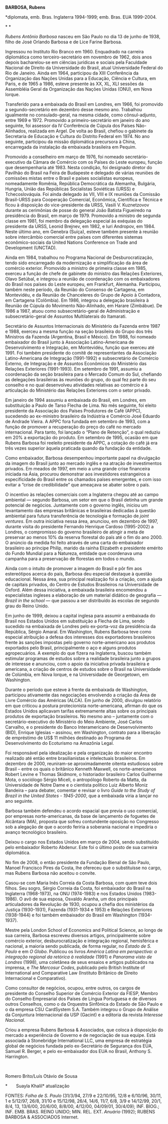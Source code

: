 **BARBOSA, Rubens**

\*diplomata, emb. Bras. Inglaterra 1994-1999; emb. Bras. EUA 1999-2004.

* *

*Rubens Antônio Barbosa* nasceu em São Paulo no dia 13 de junho de 1938,
filho de José Orlando Barbosa e de Lice Farine Barbosa.

Ingressou no Instituto Rio Branco em 1960. Enquadrado na carreira
diplomática como terceiro-secretário em novembro de 1962, dois anos
depois bacharelou-se em ciências jurídicas e sociais pela Faculdade
Nacional de Direito da Universidade do Brasil, atual Universidade
Federal do Rio de Janeiro. Ainda em 1964, participou da XIII Conferência
da Organização das Nações Unidas para a Educação, Ciência e Cultura, em
Paris, e de 1965 a 1986, esteve presente às XX, XL, XLI sessões da
Assembléia Geral da Organização das Nações Unidas (ONU), em Nova Iorque.

Transferido para a embaixada do Brasil em Londres, em 1966, foi
promovido a segundo-secretário em dezembro desse mesmo ano. Trabalhou
igualmente no consulado-geral, na mesma cidade, como cônsul-adjunto,
entre 1969 e 1972. Promovido a primeiro-secretário em janeiro do ano
seguinte, foi assessor da IV Conferência de Cúpula dos Países
Não-Alinhados, realizada em Argel. De volta ao Brasil, chefiou o
gabinete da Secretaria de Educação e Cultura do Distrito Federal em
1974. No ano seguinte, participou da missão diplomática precursora à
China, encarregada da instalação da embaixada brasileira em Pequim.

Promovido a conselheiro em março de 1976, foi nomeado
secretário-executivo da Câmara de Comércio com os Países do Leste
europeu, função que desempenharia até 1983. Nesta condição, foi
designado diretor do Pavilhão do Brasil na Feira de Budapeste e delegado
de várias reuniões de comissões mistas entre o Brasil e países
socialistas europeus, nomeadamente Romênia, República Democrática da
Alemanha, Bulgária, Hungria, União das Repúblicas Socialistas Soviéticas
(URSS) e Tchecoslováquia. Foi ainda delegado às VII, VIII e IX reuniões
da Comissão Brasil-URSS para Cooperação Comercial, Econômica, Científica
e Técnica e ficou à disposição do vice-presidente da URSS, Vasili V.
Kuznetzovov durante as cerimônias de posse do general João Batista
Figueiredo na presidência do Brasil, em março de 1979. Promovido a
ministro de segunda classe em 1981, foi membro da delegação especial às
exéquias do presidente da URSS, Leonid Brejnev, em 1982, e Iuri
Andropov, em 1984. Neste último ano, em Genebra (Suíça), esteve também
presente à reunião sobre intercâmbio comercial entre países com
diferentes sistemas econômico-sociais da United Nations Conference on
Trade and Development (UNCTAD).

Ainda em 1984, trabalhou no Programa Nacional de Desburocratização,
tendo sido encarregado da modernização e simplificação da área de
comércio exterior. Promovido a ministro de primeira classe em 1985,
exerceu a função de chefe de gabinete do ministro das Relações
Exteriores, Olavo Setúbal, e integrou a reunião de coordenação com os
embaixadores do Brasil nos países do Leste europeu, em Frankfurt,
Alemanha. Participou, também neste período, da Reunião do Consenso de
Cartagena, em Montevidéu, e da Reunião de Chanceleres do Grupo de Apoio
à Contadora, em Cartagena (Colômbia). Em 1986, integrou a delegação
brasileira à Reunião de Cúpula do Movimento Não-Alinhado, em Harare
(Zimbábue). De 1986 a 1987, atuou como subsecretário-geral de
Administração e subsecretário-geral de Assuntos Multilaterais do
Itamarati.

Secretário de Assuntos Internacionais do Ministério da Fazenda entre
1987 e 1988, exerceu a mesma função na seção brasileira do Grupo dos
três Ministros da Fazenda (Argentina, Brasil e México). Em 1988, foi
nomeado embaixador do Brasil junto à Associação Latino-Americana de
Desenvolvimento e Integração, em Montevidéu, função que exerceu até
1991. Foi também presidente do comitê de representantes da Associação
Latino-Americana de Integração (1991-1992) e subsecretário de Comércio
Externo, de Integração e de Assuntos Econômicos do Ministério das
Relações Exteriores (1991-1993). Em setembro de 1991, assumiu a
coordenação da seção brasileira para o Mercado Comum do Sul, chefiando
as delegações brasileiras às reuniões do grupo, do qual fez parte do seu
conselho e no qual desenvolveu atividades relativas ao comércio e à
articulação do Ministério das Relações Exteriores com o setor privado.

Em janeiro de 1994 assumiu a embaixada do Brasil, em Londres, em
substituição a Paulo de Tarso Flecha de Lima. No mês seguinte, foi
eleito presidente da Associação dos Países Produtores de Café (APPC),
sucedendo ao ex-ministro brasileiro da Indústria e Comércio José Eduardo
de Andrade Vieira. A APPC fora fundada em setembro de 1993, com a função
de promover a recuperação do preço do café no mercado internacional.
Para tanto, foi lançado o “Plano de Retenção”, o qual reduziu em 20% a
exportação do produto. Em setembro de 1995, ocasião em que Rubens
Barbosa foi reeleito presidente da APPC, a cotação do café já era três
vezes superior àquela praticada quando da fundação da entidade.

Como embaixador, Barbosa desempenhou importante papel na divulgação da
imagem do Brasil junto ao mercado inglês e na atração de investimentos
privados. Em meados de 1997, em meio a uma grande crise financeira
iniciada na Ásia, procurou demonstrar aos investidores estrangeiros a
especificidade do Brasil entre os chamados países emergentes, e com isso
evitar a “crise de credibilidade” que ameaçava se abater sobre o país.

O incentivo às relações comerciais com a Inglaterra chegou até ao campo
ambiental — segundo Barbosa, um setor em que o Brasil detinha um grande
potencial de negócios. Juntamente com o governo inglês, iniciou um
levantamento das empresas britânicas e brasileiras dedicadas à questão
ambiental para futura transferência de tecnologia e formação de *joint
ventures*. Em outra iniciativa nessa área, anunciou, em dezembro de
1997, durante visita do presidente Fernando Henrique Cardoso (1995-2002)
a Londres, o compromisso do governo brasileiro de atingir a meta de
preservar ao menos 10% da reserva florestal do país até o fim do ano
2000. O anúncio da medida foi feito através de uma carta do embaixador
brasileiro ao príncipe Philip, marido da rainha Elizabeth e presidente
emérito do Fundo Mundial para a Natureza, entidade que coordenava uma
campanha para a preservação de florestas em todos o mundo.

Ainda com o intuito de promover a imagem do Brasil e pôr fim aos
estereótipos acerca do país, Barbosa deu especial destaque à questão
educacional. Nessa área, sua principal realização foi a criação, com a
ajuda de capitais privados, do Centro de Estudos Brasileiros na
Universidade de Oxford. Além dessa iniciativa, a embaixada brasileira
encomendou a especialistas ingleses a elaboração de um material didático
de geografia — *Brazil in the school* — que passou a ser distribuído às
escolas de segundo grau do Reino Unido.

Em junho de 1999, deixou a capital inglesa para assumir a embaixada do
Brasil nos Estados Unidos em substituição a Flecha de Lima, sendo
sucedido na embaixada de Londres pelo ex-porta-voz da presidência da
República, Sérgio Amaral. Em Washington, Rubens Barbosa teve como
especial atribuição a defesa dos interesses dos exportadores brasileiros
frente às sanções impostas pelo governo norte-americano aos produtos
exportados pelo Brasil, principalmente o aço e alguns produtos
agropecuários. A exemplo do que fizera na Inglaterra, buscou também
estimular programas de estudos sobre a realidade brasileira junto a
grupos de interesse e anunciou, com o apoio da iniciativa privada
brasileira e americana, a criação de centros de estudos sobre o Brasil
na Universidade de Colúmbia, em Nova Iorque, e na Universidade de
Georgetown, em Washington.

Durante o período que esteve à frente da embaixada de Washington,
participou ativamente das negociações envolvendo a criação da Área de
Livre Comércio das Américas (ALCA). Em junho de 2000, divulgou relatório
em que criticou a postura protecionista norte-americana, afirman do que
os Estados Unidos aplicavam tarifas extremamente altas sobre os
principais produtos de exportação brasileiros. No mesmo ano – juntamente
com o secretário-executivo do Ministério do Meio Ambiente, José Carlos
Carvalho, e o presidente do Banco Interamericano de Desenvolvimento
(BID), Enrique Iglesias – assinou, em Washington, contrato para a
liberação de empréstimo de US\$ 11 milhões destinado ao Programa de
Desenvolvimento do Ecoturismo na Amazônia Legal.

Foi responsável pela idealização e pela organização do maior encontro
realizado até então entre brasilianistas e intelectuais brasileiros. Em
dezembro de 2000, reuniram-se aproximadamente oitenta estudiosos sobre
Brasil – entre os quais o britânico Kenneth Maxwell, os norte-americanos
Robert Levine e Thomas Skidmore, o historiador brasileiro Carlos
Guilherme Mota, o sociólogo Sérgio Miceli, o antropólogo Roberto da
Matta, da Universidade de Notre Dame e o cientista político Luiz Alberto
Moniz Bandeira – para debater, comentar e revisar o livro *Guide to the
Study of Brazil in the United States - 1945-2000*, que a embaixada viria
a lançar no ano seguinte.

Barbosa também defendeu o acordo espacial que previa o uso comercial,
por empresas norte-americanas, da base de lançamento de foguetes de
Alcântara (MA), proposta que sofreu contundente oposição no Congresso
sob a alegação de que o acordo feriria a soberania nacional e impediria
o avanço tecnológico brasileiro.

Deixou o cargo nos Estados Unidos em março de 2004, sendo substituído
pelo embaixador Roberto Abdenur. Este foi o último posto de sua carreira
diplomática.

No fim de 2008, o então presidente da Fundação Bienal de São Paulo,
Manoel Francisco Pires da Costa, lhe ofereceu que o substituísse no
cargo, mas Rubens Barbosa não aceitou o convite.

Casou-se com Maria Inês Correia da Costa Barbosa, com quem teve dois
filhos. Seu sogro, Sérgio Correia da Costa, foi embaixador do Brasil na
Inglaterra (1968-1973), na ONU (1974-1983) e nos Estados Unidos
(1983-1986). O avô de sua esposa, Osvaldo Aranha, um dos principais
articuladores da Revolução de 1930, ocupou a chefia dos ministérios da
Justiça (1930-1931), Fazenda (1931-1934 e 1953) e Relações Exteriores
(1938-1944) e foi também embaixador do Brasil em Washington (1934-1937).

Mestre pela London School of Economics and Political Science, ao longo
de sua carreira, Barbosa escreveu diversos artigos, principalmente sobre
comércio exterior, desburocratização e integração regional, hemisférica
e nacional, a maioria sendo publicada, de forma regular, no *Estado de
S. Paulo* e em *O Globo*. Publicou os livros *América Latina em
perspectiva: a integração regional da retórica à realidade* (1991) e
*Panorama visto de Londres* (1998), uma coletânea de seus ensaios e
artigos publicados na imprensa, e *The Mercosur Codes*, publicado pelo
British Institute of International and Comparative Law (Instituto
Britânico de Direito Internacional e Comparativo).

Como consultor de negócios, ocupou, entre outros, os cargos de
presidente do Conselho Superior de Comércio Exterior da FIESP, Membro do
Conselho Empresarial dos Países de Língua Portuguesa e de diversos
outros Conselhos, como o da Orquestra Sinfônica do Estado de São Paulo e
o da empresa CSU CardSystem S.A. Também integrou o Grupo de Análise da
Conjuntura Internacional da USP (Gacint) e a editoria da revista
*Interesse Nacional*.

Criou a empresa Rubens Barbosa & Associados, que coloca à disposição do
mercado a experiência de Governo e de negociação de sua equipe. Está
associada à Stonebridge International LLC, uma empresa de estratégia
global de negócios fundada pelo ex-Secretário de Segurança dos EUA,
Samuel R. Berger, e pelo ex-embaixador dos EUA no Brasil, Anthony S.
Harrington.

 

Romero Brito/Luís Otávio de Sousa

*       Suayla Khalil* atualização

FONTES: *Folha de S. Paulo* (31/3/94, 27/9 e 22/10/95, 12/8 e 6/10/96,
30/11, 1 e 5/12/97, 26/8, 31/10 e 15/12/98, 26/4, 14/6, 11/7, 6/8, 3/9 e
14/12/99, 20/1, 8/4, 13, 13/6/00, 20/6/00, 8/8/00, 4/12/00, 04/09/01,
30/4/09); INF. BIOG.; INF. EMB. BRAS. REINO UNIDO; MIN. REL. EXT.
*Anuário* (1992); RUBENS BARBOSA & ASSOCIADOS Internet.

 
